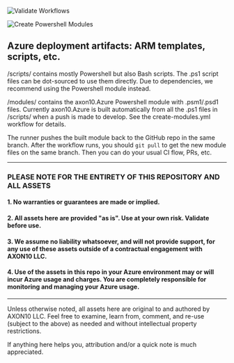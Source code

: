 ![Validate Workflows](https://github.com/axon10x/azure-psm/actions/workflows/validate-workflows.yml/badge.svg)  

![Create Powershell Modules](https://github.com/axon10x/azure-psm/actions/workflows/create-modules.yml/badge.svg)  

## Azure deployment artifacts: ARM templates, scripts, etc.

/scripts/ contains mostly Powershell but also Bash scripts. The .ps1 script files can be dot-sourced to use them directly. Due to dependencies, we recommend using the Powershell module instead.

/modules/ contains the axon10.Azure Powershell module with .psm1/.psd1 files. Currently axon10.Azure is built automatically from all the .ps1 files in /scripts/ when a push is made to develop. See the create-modules.yml workflow for details.

The runner pushes the built module back to the GitHub repo in the same branch. After the workflow runs, you should `git pull` to get the new module files on the same branch. Then you can do your usual CI flow, PRs, etc.

---

### PLEASE NOTE FOR THE ENTIRETY OF THIS REPOSITORY AND ALL ASSETS
#### 1. No warranties or guarantees are made or implied.
#### 2. All assets here are provided "as is". Use at your own risk. Validate before use.
#### 3. We assume no liability whatsoever, and will not provide support, for any use of these assets outside of a contractual engagement with AXON10 LLC.
#### 4. Use of the assets in this repo in your Azure environment may or will incur Azure usage and charges. You are completely responsible for monitoring and managing your Azure usage.

---

Unless otherwise noted, all assets here are original to and authored by AXON10 LLC. Feel free to examine, learn from, comment, and re-use (subject to the above) as needed and without intellectual property restrictions.

If anything here helps you, attribution and/or a quick note is much appreciated.
